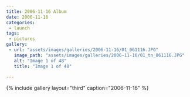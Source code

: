 ```yaml
---
title: 2006-11-16 Album
date: 2006-11-16
categories:
 - launch
tags:
 - pictures
gallery:
 - url: "assets/images/galleries/2006-11-16/01_061116.JPG"
   image_path: "assets/images/galleries/2006-11-16/01_tn_061116.JPG"
   alt: "Image 1 of 48"
   title: "Image 1 of 48"

---
```


{% include gallery layout="third" caption="2006-11-16" %}
